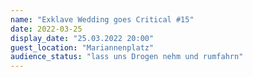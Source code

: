 ```yaml
---
name: "Exklave Wedding goes Critical #15"
date: 2022-03-25
display_date: "25.03.2022 20:00"
guest_location: "Mariannenplatz"
audience_status: "lass uns Drogen nehm und rumfahrn"
---
```

